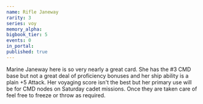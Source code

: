 ```yaml
---
name: Rifle Janeway
rarity: 3
series: voy
memory_alpha:
bigbook_tier: 5
events: 0
in_portal:
published: true
---
```


Marine Janeway here is so very nearly a great card. She has the #3 CMD base but not a great deal of proficiency bonuses and her ship ability is a plain +5 Attack. Her voyaging score isn't the best but her primary use will be for CMD nodes on Saturday cadet missions. Once they are taken care of feel free to freeze or throw as required.
